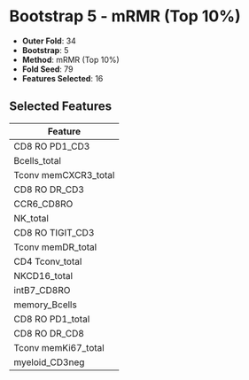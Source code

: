 # Bootstrap 5 - mRMR (Top 10%)

- **Outer Fold**: 34
- **Bootstrap**: 5
- **Method**: mRMR (Top 10%)
- **Fold Seed**: 79
- **Features Selected**: 16

## Selected Features

| Feature |
|---------|
| CD8 RO PD1_CD3 |
| Bcells_total |
| Tconv memCXCR3_total |
| CD8 RO DR_CD3 |
| CCR6_CD8RO |
| NK_total |
| CD8 RO TIGIT_CD3 |
| Tconv memDR_total |
| CD4 Tconv_total |
| NKCD16_total |
| intB7_CD8RO |
| memory_Bcells |
| CD8 RO PD1_total |
| CD8 RO DR_CD8 |
| Tconv memKi67_total |
| myeloid_CD3neg |
